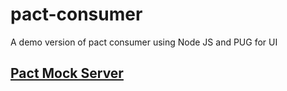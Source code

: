 # pact-consumer

A demo version of pact consumer using Node JS and PUG for UI

## [Pact Mock Server](./server/README.md)
